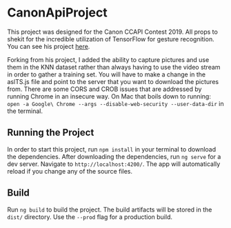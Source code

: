 # CanonApiProject

This project was designed for the Canon CCAPI Contest 2019.  All props to shekit for the incredible utilization of TensorFlow for gesture recognition.  You can see his project [here](https://github.com/shekit/alexa-sign-language-translator).

Forking from his project, I added the ability to capture pictures and use them in the KNN dataset rather than always having to use the video stream in order to gather a training set.  You will have to make a change in the aslTS.js file and point to the server that you want to download the pictures from.  There are some CORS and CROB issues that are addressed by running Chrome in an insecure way. On Mac that boils down to running: `open -a Google\ Chrome --args --disable-web-security --user-data-dir` in the terminal.

## Running the Project

In order to start this project, run `npm install` in your terminal to download the dependencies.  After downloading the dependencies, run `ng serve` for a dev server. Navigate to `http://localhost:4200/`. The app will automatically reload if you change any of the source files.

## Build

Run `ng build` to build the project. The build artifacts will be stored in the `dist/` directory. Use the `--prod` flag for a production build.
